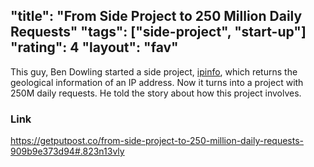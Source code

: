 "title": "From Side Project to 250 Million Daily Requests"
"tags": ["side-project", "start-up"]
"rating": 4
"layout": "fav"
---

This guy, Ben Dowling started a side project, [ipinfo](http://ipinfo.io), which returns the geological information of an IP address. Now it turns into a project with 250M daily requests. He told the story about how this project involves.

### Link

https://getputpost.co/from-side-project-to-250-million-daily-requests-909b9e373d94#.823n13vly
